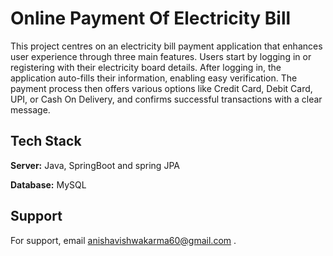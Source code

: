 
# Online Payment Of Electricity Bill

This project centres on an electricity bill payment application that enhances user experience through three main features. Users start by logging in or registering with their electricity board details. After logging in, the application auto-fills their information, enabling easy verification. The payment process then offers various options like Credit Card, Debit Card, UPI, or Cash On Delivery, and confirms successful transactions with a clear message.




## Tech Stack


**Server:** Java, SpringBoot and spring JPA

**Database:** MySQL

## Support

For support, email anishavishwakarma60@gmail.com .

